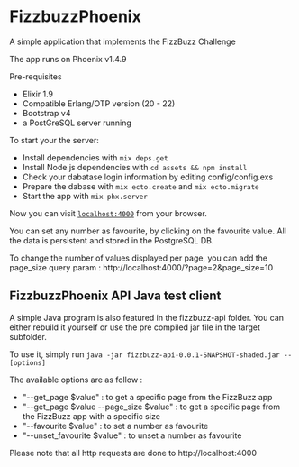 # FizzbuzzPhoenix

A simple application that implements the FizzBuzz Challenge

The app runs on Phoenix v1.4.9

Pre-requisites

- Elixir 1.9
- Compatible Erlang/OTP version (20 - 22)
- Bootstrap v4
- a PostGreSQL server running



To start your the server:

  * Install dependencies with `mix deps.get`
  * Install Node.js dependencies with `cd assets && npm install`
  * Check your dabatase login information by editing config/config.exs
  * Prepare the dabase with `mix ecto.create` and   `mix ecto.migrate`
  * Start the app with `mix phx.server`

Now you can visit [`localhost:4000`](http://localhost:4000) from your browser.

You can set any number as favourite, by clicking on the favourite value. All the data is persistent and stored in the PostgreSQL DB.

To change the number of values displayed per page, you can add the page_size query param : http://localhost:4000/?page=2&page_size=10


## FizzbuzzPhoenix API Java test client


A simple Java program is also featured in the fizzbuzz-api folder.
You can either rebuild it yourself or use the pre compiled jar file in the target subfolder.

To use it, simply run `java -jar fizzbuzz-api-0.0.1-SNAPSHOT-shaded.jar --[options]`

The available options are as follow : 

- "--get_page $value" : to get a specific page from the FizzBuzz app
- "--get_page $value --page_size $value" : to get a specific page from the FizzBuzz app with a specific size
- "--favourite $value" : to set a number as favourite
- "--unset_favourite $value" : to unset a number as favourite

Please note that all http requests are done to http://localhost:4000